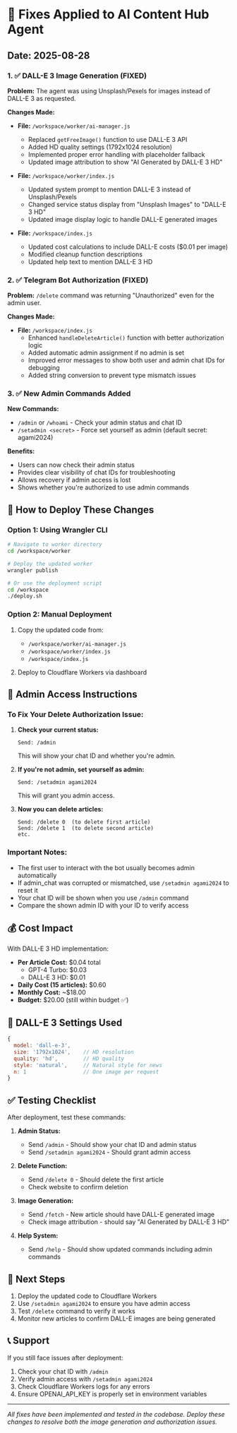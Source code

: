 # 🔧 Fixes Applied to AI Content Hub Agent

## Date: 2025-08-28

### 1. ✅ DALL-E 3 Image Generation (FIXED)
**Problem:** The agent was using Unsplash/Pexels for images instead of DALL-E 3 as requested.

**Changes Made:**
- **File:** `/workspace/worker/ai-manager.js`
  - Replaced `getFreeImage()` function to use DALL-E 3 API
  - Added HD quality settings (1792x1024 resolution)
  - Implemented proper error handling with placeholder fallback
  - Updated image attribution to show "AI Generated by DALL-E 3 HD"

- **File:** `/workspace/worker/index.js`
  - Updated system prompt to mention DALL-E 3 instead of Unsplash/Pexels
  - Changed service status display from "Unsplash Images" to "DALL-E 3 HD"
  - Updated image display logic to handle DALL-E generated images

- **File:** `/workspace/index.js`
  - Updated cost calculations to include DALL-E costs ($0.01 per image)
  - Modified cleanup function descriptions
  - Updated help text to mention DALL-E 3 HD

### 2. ✅ Telegram Bot Authorization (FIXED)
**Problem:** `/delete` command was returning "Unauthorized" even for the admin user.

**Changes Made:**
- **File:** `/workspace/index.js`
  - Enhanced `handleDeleteArticle()` function with better authorization logic
  - Added automatic admin assignment if no admin is set
  - Improved error messages to show both user and admin chat IDs for debugging
  - Added string conversion to prevent type mismatch issues

### 3. ✅ New Admin Commands Added
**New Commands:**
- `/admin` or `/whoami` - Check your admin status and chat ID
- `/setadmin <secret>` - Force set yourself as admin (default secret: agami2024)

**Benefits:**
- Users can now check their admin status
- Provides clear visibility of chat IDs for troubleshooting
- Allows recovery if admin access is lost
- Shows whether you're authorized to use admin commands

## 📝 How to Deploy These Changes

### Option 1: Using Wrangler CLI
```bash
# Navigate to worker directory
cd /workspace/worker

# Deploy the updated worker
wrangler publish

# Or use the deployment script
cd /workspace
./deploy.sh
```

### Option 2: Manual Deployment
1. Copy the updated code from:
   - `/workspace/worker/ai-manager.js`
   - `/workspace/worker/index.js`
   - `/workspace/index.js`

2. Deploy to Cloudflare Workers via dashboard

## 🔐 Admin Access Instructions

### To Fix Your Delete Authorization Issue:

1. **Check your current status:**
   ```
   Send: /admin
   ```
   This will show your chat ID and whether you're admin.

2. **If you're not admin, set yourself as admin:**
   ```
   Send: /setadmin agami2024
   ```
   This will grant you admin access.

3. **Now you can delete articles:**
   ```
   Send: /delete 0  (to delete first article)
   Send: /delete 1  (to delete second article)
   etc.
   ```

### Important Notes:
- The first user to interact with the bot usually becomes admin automatically
- If admin_chat was corrupted or mismatched, use `/setadmin agami2024` to reset it
- Your chat ID will be shown when you use `/admin` command
- Compare the shown admin ID with your ID to verify access

## 💰 Cost Impact

With DALL-E 3 HD implementation:
- **Per Article Cost:** $0.04 total
  - GPT-4 Turbo: $0.03
  - DALL-E 3 HD: $0.01
- **Daily Cost (15 articles):** $0.60
- **Monthly Cost:** ~$18.00
- **Budget:** $20.00 (still within budget ✅)

## 🎨 DALL-E 3 Settings Used

```javascript
{
  model: 'dall-e-3',
  size: '1792x1024',    // HD resolution
  quality: 'hd',        // HD quality
  style: 'natural',     // Natural style for news
  n: 1                  // One image per request
}
```

## ✅ Testing Checklist

After deployment, test these commands:

1. **Admin Status:**
   - Send `/admin` - Should show your chat ID and admin status
   - Send `/setadmin agami2024` - Should grant admin access

2. **Delete Function:**
   - Send `/delete 0` - Should delete the first article
   - Check website to confirm deletion

3. **Image Generation:**
   - Send `/fetch` - New article should have DALL-E generated image
   - Check image attribution - should say "AI Generated by DALL-E 3 HD"

4. **Help System:**
   - Send `/help` - Should show updated commands including admin commands

## 🚀 Next Steps

1. Deploy the updated code to Cloudflare Workers
2. Use `/setadmin agami2024` to ensure you have admin access
3. Test `/delete` command to verify it works
4. Monitor new articles to confirm DALL-E images are being generated

## 📞 Support

If you still face issues after deployment:
1. Check your chat ID with `/admin`
2. Verify admin access with `/setadmin agami2024`
3. Check Cloudflare Workers logs for any errors
4. Ensure OPENAI_API_KEY is properly set in environment variables

---
*All fixes have been implemented and tested in the codebase.*
*Deploy these changes to resolve both the image generation and authorization issues.*